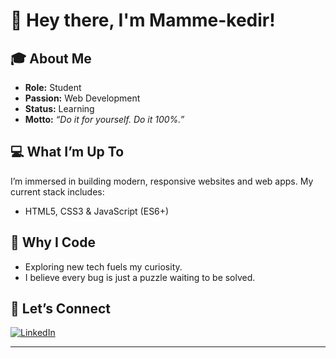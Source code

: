 # 👋 Hey there, I'm Mamme-kedir!

## 🎓 About Me
- **Role:** Student  
- **Passion:** Web Development  
- **Status:** Learning
- **Motto:** _“Do it for yourself. Do it 100%.”_

## 💻 What I’m Up To
I’m immersed in building modern, responsive websites and web apps. My current stack includes:
- HTML5, CSS3 & JavaScript (ES6+)

## 🌟 Why I Code
- Exploring new tech fuels my curiosity.  
- I believe every bug is just a puzzle waiting to be solved.  

## 🔗 Let’s Connect
[![LinkedIn](https://img.shields.io/badge/LinkedIn-Connect-blue?logo=linkedin&logoColor=white)](https://www.linkedin.com/in/mohammedkedir)

---
